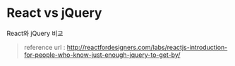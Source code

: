 # React vs jQuery
React와 jQuery 비교
> reference url : http://reactfordesigners.com/labs/reactjs-introduction-for-people-who-know-just-enough-jquery-to-get-by/
